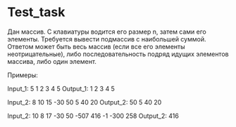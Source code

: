 # Test_task
Дан массив. С клавиатуры водится его размер n, затем сами его элементы.
Требуется вывести подмассив с наибольшей суммой. Ответом может быть весь массив (если все его элементы неотрицательные), либо последовательность подряд идущих элементов массива, либо один элемент.

Примеры:

Input_1:
5
1 2 3 4 5
Output_1:
1 2 3 4 5

Input_2:
8
10 15 -30 50 5 40 20
Output_2:
50 5 40 20

Input_2:
10
8 17 -30 50 -507 416 -1 -300 258
Output_2:
416
